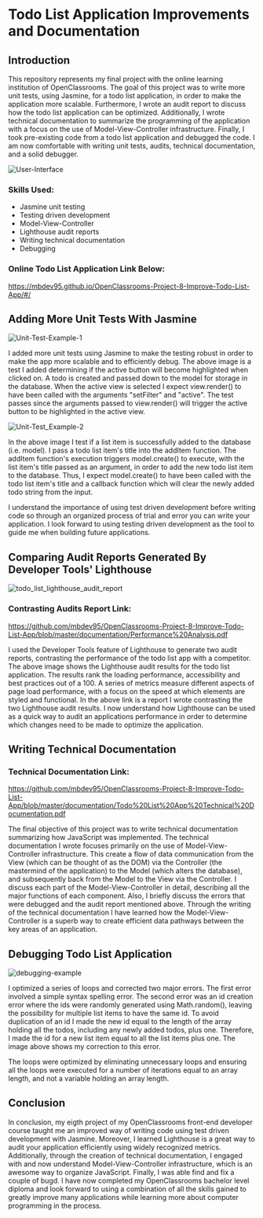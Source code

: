 # Todo List Application Improvements and Documentation

## Introduction
This repository represents my final project with the online learning institution of OpenClassrooms. The goal of this project was to write more unit tests, using Jasmine, for a todo list application, in order to make the application more scalable. Furthermore, I wrote an audit report to discuss how the todo list application can be optimized. Additionally, I wrote technical documentation to summarize the programming of the application with a focus on the use of Model-View-Controller infrastructure. Finally, I took pre-existing code from a todo list application and debugged the code. I am now comfortable with writing unit tests, audits, technical documentation, and a solid debugger.

![User-Interface](https://user-images.githubusercontent.com/77469447/128958763-62909a50-be60-4e3e-bf35-b2dcc3a54151.PNG)

### Skills Used:
- Jasmine unit testing
- Testing driven development
- Model-View-Controller
- Lighthouse audit reports
- Writing technical documentation
- Debugging

### Online Todo List Application Link Below:
https://mbdev95.github.io/OpenClassrooms-Project-8-Improve-Todo-List-App/#/

## Adding More Unit Tests With Jasmine

![Unit-Test-Example-1](https://user-images.githubusercontent.com/77469447/128958280-2e073397-0b36-4bc1-9428-93d1a84dfa2f.PNG)

I added more unit tests using Jasmine to make the testing robust in order to make the app more scalable and to efficiently debug. The above image is a test I added determining if the active button will become highlighted when clicked on. A todo is created and passed down to the model for storage in the database. When the active view is selected I expect view.render() to have been called with the arguments "setFilter" and "active". The test passes since the arguments passed to view.render() will trigger the active button to be highlighted in the active view.

![Unit-Test_Example-2](https://user-images.githubusercontent.com/77469447/128958290-65fb3333-46d1-4758-b775-29084d2868d6.PNG)

In the above image I test if a list item is successfully added to the database (i.e. model). I pass a todo list item's title into the addItem function.  The addItem function's execution triggers model.create() to execute, with the list item's title passed as an argument, in order to add the new todo list item to the database.  Thus, I expect model.create() to have been called with the todo list item's title and a callback function which will clear the newly added todo string from the input.

I understand the importance of using test driven development before writing code so through an organized process of trial and error you can write your application. I look forward to using testing driven development as the tool to guide me when building future applications.

## Comparing Audit Reports Generated By Developer Tools' Lighthouse

![todo_list_lighthouse_audit_report](https://user-images.githubusercontent.com/77469447/128958352-d218db87-ce44-4e81-8a91-2f86a6bbb68a.PNG)

### Contrasting Audits Report Link: 
https://github.com/mbdev95/OpenClassrooms-Project-8-Improve-Todo-List-App/blob/master/documentation/Performance%20Analysis.pdf

I used the Developer Tools feature of Lighthouse to generate two audit reports, contrasting the performance of the todo list app with a competitor.  The above image shows the Lighthouse audit results for the todo list application.  The results rank the loading performance, accessibility and best practices out of a 100.  A series of metrics measure different aspects of page load performance, with a focus on the speed at which elements are styled and functional.  In the above link is a report I wrote contrasting the two Lighthouse audit results. I now understand how Lighthouse can be used as a quick way to audit an applications performance in order to determine which changes need to be made to optimize the application.

## Writing Technical Documentation

### Technical Documentation Link: 
https://github.com/mbdev95/OpenClassrooms-Project-8-Improve-Todo-List-App/blob/master/documentation/Todo%20List%20App%20Technical%20Documentation.pdf

The final objective of this project was to write technical documentation summarizing how JavaScript was implemented.  The technical documentation I wrote focuses primarily on the use of Model-View-Controller infrastructure. This create a flow of data communication from the View (which can be thought of as the DOM) via the Controller (the mastermind of the application) to the Model (which alters the database), and subsequently back from the Model to the View via the Controller. I discuss each part of the Model-View-Controller in detail, describing all the major functions of each component.  Also, I briefly discuss the errors that were debugged and the audit report mentioned above. Through the writing of the technical documentation I have learned how the Model-View-Controller is a superb way to create efficient data pathways between the key areas of an application.

## Debugging Todo List Application

![debugging-example](https://user-images.githubusercontent.com/77469447/128958071-143cc78f-4769-4b3d-9e05-83f1f0f66853.PNG)

I optimized a series of loops and corrected two major errors. The first error involved a simple syntax spelling error.  The second error was an id creation error where the ids were randomly generated using Math.random(), leaving the possibility for multiple list items to have the same id. To avoid duplication of an id I made the new id equal to the length of the array holding all the todos, including any newly added todos, plus one. Therefore, I made the id for a new list item equal to all the list items plus one. The image above shows my correction to this error. 

The loops were optimized by eliminating unnecessary loops and ensuring all the loops were executed for a number of iterations equal to an array length, and not a variable holding an array length. 

## Conclusion

In conclusion, my eigth project of my OpenClassrooms front-end developer course taught me an improved way of writing code using test driven development with Jasmine. Moreover, I learned Lighthouse is a great way to audit your application efficiently using widely recognized metrics. Additionally, through the creation of technical documentation, I engaged with and now understand Model-View-Controller infrastructure, which is an awesome way to organize JavaScript. Finally, I was able find and fix a couple of bugd. I have now completed my OpenClassrooms bachelor level diploma and look forward to using a combination of all the skills gained to greatly improve many applications while learning more about computer programming in the process.
